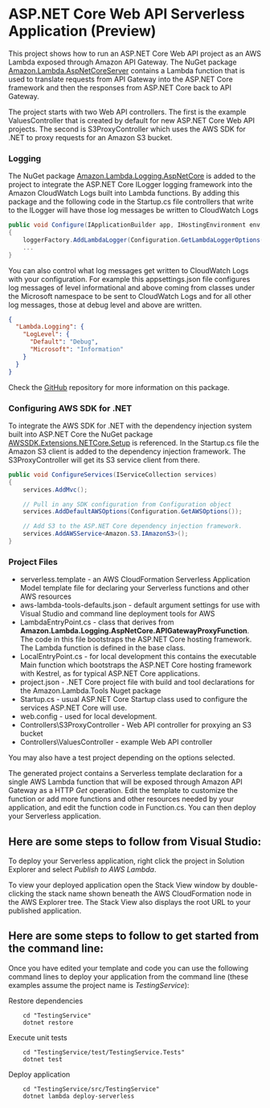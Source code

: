 # ASP.NET Core Web API Serverless Application (Preview)

This project shows how to run an ASP.NET Core Web API project as an AWS Lambda exposed through Amazon API Gateway. The NuGet package [Amazon.Lambda.AspNetCoreServer](https://www.nuget.org/packages/Amazon.Lambda.AspNetCoreServer) contains a Lambda function that is used to translate requests from API Gateway into the ASP.NET Core framework and then the responses from ASP.NET Core back to API Gateway.

The project starts with two Web API controllers. The first is the example ValuesController that is created by default for new ASP.NET Core Web API projects. The second is S3ProxyController which uses the AWS SDK for .NET to proxy requests for an Amazon S3 bucket.

### Logging ###

The NuGet package [Amazon.Lambda.Logging.AspNetCore](https://www.nuget.org/packages/Amazon.Lambda.Logging.AspNetCore/) is added to the project to integrate the ASP.NET Core ILogger logging framework into the Amazon CloudWatch Logs built into Lambda functions. By adding this package and the following code in the Startup.cs file controllers that write to the ILogger will have those log messages be written to CloudWatch Logs

```csharp
public void Configure(IApplicationBuilder app, IHostingEnvironment env, ILoggerFactory loggerFactory)
{
    loggerFactory.AddLambdaLogger(Configuration.GetLambdaLoggerOptions());
    ...
}
```

You can also control what log messages get written to CloudWatch Logs with your configuration. For example this appsettings.json file configures log messages of level informational and above coming from classes under the Microsoft namespace to be sent to CloudWatch Logs and for all other log messages, those at debug level and above are written.
```json
{
  "Lambda.Logging": {
    "LogLevel": {
      "Default": "Debug",
      "Microsoft": "Information"
    }
  }
}
```
Check the [GitHub](https://github.com/aws/aws-lambda-dotnet/tree/master/Libraries/src/Amazon.Lambda.Logging.AspNetCore) repository for more information on this package.

### Configuring AWS SDK for .NET ###

To integrate the AWS SDK for .NET with the dependency injection system built into ASP.NET Core the NuGet package [AWSSDK.Extensions.NETCore.Setup](https://www.nuget.org/packages/AWSSDK.Extensions.NETCore.Setup/) is referenced. In the Startup.cs file the Amazon S3 client is added to the dependency injection framework. The S3ProxyController will get its S3 service client from there.

```csharp
public void ConfigureServices(IServiceCollection services)
{
    services.AddMvc();

    // Pull in any SDK configuration from Configuration object
    services.AddDefaultAWSOptions(Configuration.GetAWSOptions());

    // Add S3 to the ASP.NET Core dependency injection framework.
    services.AddAWSService<Amazon.S3.IAmazonS3>();
}
```

### Project Files ###

* serverless.template - an AWS CloudFormation Serverless Application Model template file for declaring your Serverless functions and other AWS resources
* aws-lambda-tools-defaults.json - default argument settings for use with Visual Studio and command line deployment tools for AWS
* LambdaEntryPoint.cs - class that derives from **Amazon.Lambda.Logging.AspNetCore.APIGatewayProxyFunction**. The code in this file bootstraps the ASP.NET Core hosting framework. The Lambda function is defined in the base class.
* LocalEntryPoint.cs - for local development this contains the executable Main function which bootstraps the ASP.NET Core hosting framework with Kestrel, as for typical ASP.NET Core applications.
* project.json - .NET Core project file with build and tool declarations for the Amazon.Lambda.Tools Nuget package
* Startup.cs - usual ASP.NET Core Startup class used to configure the services ASP.NET Core will use.
* web.config - used for local development.
* Controllers\S3ProxyController - Web API controller for proxying an S3 bucket
* Controllers\ValuesController - example Web API controller

You may also have a test project depending on the options selected.

The generated project contains a Serverless template declaration for a single AWS Lambda function that will be exposed through Amazon API Gateway as a HTTP *Get* operation. Edit the template to customize the function or add more functions and other resources needed by your application, and edit the function code in Function.cs. You can then deploy your Serverless application.

## Here are some steps to follow from Visual Studio:

To deploy your Serverless application, right click the project in Solution Explorer and select *Publish to AWS Lambda*.

To view your deployed application open the Stack View window by double-clicking the stack name shown beneath the AWS CloudFormation node in the AWS Explorer tree. The Stack View also displays the root URL to your published application.

## Here are some steps to follow to get started from the command line:

Once you have edited your template and code you can use the following command lines to deploy your application from the command line (these examples assume the project name is *TestingService*):

Restore dependencies
```
    cd "TestingService"
    dotnet restore
```

Execute unit tests
```
    cd "TestingService/test/TestingService.Tests"
    dotnet test
```

Deploy application
```
    cd "TestingService/src/TestingService"
    dotnet lambda deploy-serverless
```
